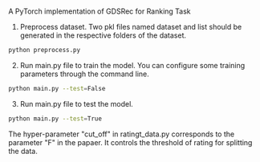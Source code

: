 # 
A PyTorch implementation of GDSRec for Ranking Task

1. Preprocess dataset. Two pkl files named dataset and list should be generated in the respective folders of the dataset.
```bash
python preprocess.py
```

2. Run main.py file to train the model. You can configure some training parameters through the command line. 
```bash
python main.py --test=False
```

3. Run main.py file to test the model.
```bash
python main.py --test=True
```

The hyper-parameter "cut_off" in ratingt_data.py corresponds to the parameter "F" in the papaer. It controls the threshold of rating for splitting the data.
